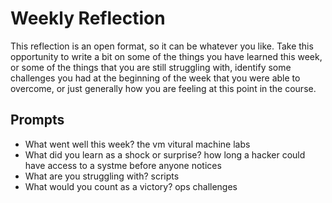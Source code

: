 # Weekly Reflection
This reflection is an open format, so it can be whatever you like. Take this opportunity to write a bit on some of the things you have learned this week, or some of the things that you are still struggling with, identify some challenges you had at the beginning of the week that you were able to overcome, or just generally how you are feeling at this point in the course.

## Prompts
- What went well this week?
    the vm vitural machine labs
- What did you learn as a shock or surprise?
    how long a hacker could have access to a systme before anyone notices
- What are you struggling with?
    scripts
- What would you count as a victory?
    ops challenges